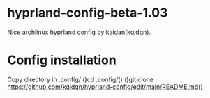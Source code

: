 # hyprland-config-beta-1.03
Nice archlinux hyprland config by kaidan(kqidqn). 

# Config installation 
Copy directory in .config/
()cd .config/()
()git clone https://github.com/kqidqn/hyprland-config/edit/main/README.md()

